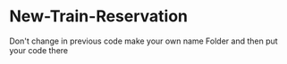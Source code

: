# New-Train-Reservation
Don't change in previous code make your own name Folder and then put your code there

